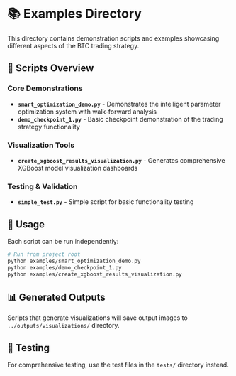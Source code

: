 # 📚 Examples Directory

This directory contains demonstration scripts and examples showcasing different aspects of the BTC trading strategy.

## 🚀 Scripts Overview

### Core Demonstrations
- **`smart_optimization_demo.py`** - Demonstrates the intelligent parameter optimization system with walk-forward analysis
- **`demo_checkpoint_1.py`** - Basic checkpoint demonstration of the trading strategy functionality

### Visualization Tools
- **`create_xgboost_results_visualization.py`** - Generates comprehensive XGBoost model visualization dashboards

### Testing & Validation
- **`simple_test.py`** - Simple script for basic functionality testing

## 🔧 Usage

Each script can be run independently:

```bash
# Run from project root
python examples/smart_optimization_demo.py
python examples/demo_checkpoint_1.py
python examples/create_xgboost_results_visualization.py
```

## 📊 Generated Outputs

Scripts that generate visualizations will save output images to `../outputs/visualizations/` directory.

## 🧪 Testing

For comprehensive testing, use the test files in the `tests/` directory instead.